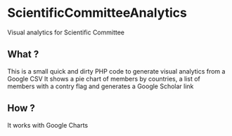 # ScientificCommitteeAnalytics
Visual analytics for Scientific Committee
## What ?
This is a small quick and dirty PHP code to generate visual analytics from a Google CSV
It shows a pie chart of members by countries, a list of members with a contry flag and generates a Google Scholar link
## How ?
It works with Google Charts

